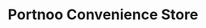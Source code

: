 ---
title: "Portnoo Convenience Store"
url: /portnoo/portnoo-convenience-store/
shop: Lebensmittel
---